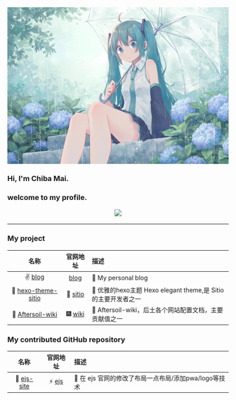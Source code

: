<img align="center" src="https://github.com/hv0905/hv0905/raw/master/cover.jpg"/>

### Hi, I'm Chiba Mai.

### welcome to my profile.
<p align="center">
  <a href="https://github.com/ChibaMai"><img src="https://github-readme-stats.vercel.app/api?username=ChibaMai&hide_border=true&show_icons=true&theme=buefy" /></a>
</p>

---

<!-- [![PGP Key](https://img.shields.io/badge/-PGPkey-0093DD?logo=GNU%20Privacy%20Guard&labelColor=0093DD&logoColor=fff)](https://github.com/kagurazakayashi/pubkey) -->
<!--
[![微博](https://img.shields.io/badge/-微博-E6162D?logo=Sina%20Weibo&labelColor=E6162D&logoColor=fff)](https://weibo.com/5114345126)
[![Twitter](https://img.shields.io/badge/-Twitter-1DA1F2?logo=Twitter&labelColor=1DA1F2&logoColor=fff)](https://twitter.com/Thomavader)
[![相册](https://img.shields.io/badge/-相册-E4405F?logo=Instagram&labelColor=E4405F&logoColor=fff)](https://github.com/)
[![留言](https://img.shields.io/badge/-留言-7719AA?logo=Microsoft%20OneNote&labelColor=7719AA&logoColor=fff)](https://gist.github.com/Thomasvader/47cf3e4599c13b86b06ef3c731335248)
-->
<!-- [![提问箱](https://img.shields.io/badge/-？%20提问箱-FF4088)](https://www.popiask.cn/yashimoe) -->
<!-- [![Donate 捐助](https://img.shields.io/badge/-Donate%20捐助-F7931A?logo=Bitcoin&labelColor=F7931A&logoColor=fff)](https://afdian.net/@yashi) -->

<!--
[![HTML5](https://img.shields.io/static/v1?label=&message=HTML5&color=eb4923)](https://github.com/topics/html?q=html5&unscoped_q=html5)
[![CSS3](https://img.shields.io/static/v1?label=&message=CSS&color=167dbe)](https://github.com/topics/css)
[![JavaScript](https://img.shields.io/static/v1?label=&message=JavaScript&color=f7df1e)](https://github.com/topics/javascript)
[![Vue](https://img.shields.io/static/v1?label=&message=Vue&color=3fb984)](https://github.com/topics/vue)
[![Angular](https://img.shields.io/static/v1?label=&message=Angular&color=dd0031)](https://github.com/topics/angular)
[![React](https://img.shields.io/static/v1?label=&message=React&color=61dbfb)](https://github.com/topics/react)
[![Python](https://img.shields.io/static/v1?label=&message=Python&color=3776AB)](https://github.com/topics/python)
[![C#](https://img.shields.io/static/v1?label=&message=C%23&color=009404)](https://github.com/topics/csharp)
[![Flutter](https://img.shields.io/static/v1?label=&message=Flutter&color=02569b)](https://github.com/topics/flutter)
[![Dart](https://img.shields.io/static/v1?label=&message=Dart&color=00589d)](https://github.com/topics/dart)
[![Electronjs](https://img.shields.io/static/v1?label=&message=Electronjs&color=3b3e4e)](https://github.com/topics/electronjs)
-->

### My project

| 名称 | 官网地址 | 描述 |
| :----: | :---: | :--- | 
| ✌ [blog](https://github.com/ChibaMai/blog) | [blog](https://blog.chibamai.xyz) | 📜 My personal blog |
| 🎨 [hexo-theme-sitio](https://github.com/Aftersoil/hexo-theme-sitio) | 👗 [sitio](https://wiki.chibamai.xyz/) | 📜 优雅的hexo主题 Hexo elegant theme,是 Sitio 的主要开发者之一 |
| 📕 [Aftersoil-wiki](https://github.com/Aftersoil/Aftersoil-wiki) | 🎆 [wiki](https://wiki.aftersoil.xyz/) | 📜 Aftersoil-wiki，后土各个网站配置文档，主要贡献值之一 |

### My contributed GitHub repository
| 名称 | 官网地址 | 描述 |
| :----: | :---: | :--- | 
| 🤔 [ejs-site](https://github.com/mde/ejs-site) | ⚡ [ejs](https://ejs.co/) | 📜 在 ejs 官网的修改了布局一点布局/添加pwa/logo等技术 |

<!--
| 🤔  | ✨ []() | 📜  |
- 🔭 I’m currently working on ...
- 🌱 I’m currently learning ...
- 👯 I’m looking to collaborate on ...
- 🤔 I’m looking for help with ...
- 💬 Ask me about ...
- 📫 How to reach me: ...
- 😄 Pronouns: ...
- ⚡ Fun fact: ...
-->
